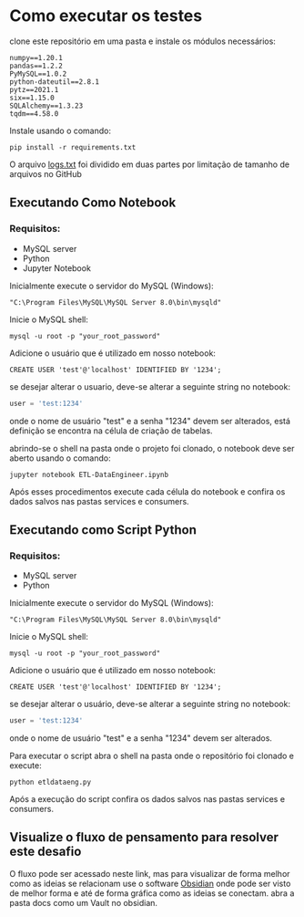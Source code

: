 # Como executar os testes

clone este repositório em uma pasta e instale os módulos necessários:
```
numpy==1.20.1
pandas==1.2.2
PyMySQL==1.0.2
python-dateutil==2.8.1
pytz==2021.1
six==1.15.0
SQLAlchemy==1.3.23
tqdm==4.58.0
```
Instale usando o comando:
```
pip install -r requirements.txt
```
O arquivo [logs.txt](https://drive.google.com/open?id=1GliYD4Q19_f6S88iFsn0dk8dGLhB9YXF) foi dividido em duas partes por limitação de tamanho de arquivos no GitHub

## Executando Como Notebook

### Requisitos:
- MySQL server
- Python
- Jupyter Notebook

Inicialmente execute o servidor do MySQL (Windows):
```
"C:\Program Files\MySQL\MySQL Server 8.0\bin\mysqld"
```

Inicie o MySQL shell:
```
mysql -u root -p "your_root_password"
```

Adicione o usuário que é utilizado em nosso notebook:
```mysql
CREATE USER 'test'@'localhost' IDENTIFIED BY '1234';
```

se desejar alterar o usuario, deve-se alterar a seguinte string no notebook:
```python
user = 'test:1234'
```
onde o nome de usuário "test" e a senha "1234" devem ser alterados, está definição se encontra na célula de criação de tabelas.

abrindo-se o shell na pasta onde o projeto foi clonado, o notebook deve ser aberto usando o comando:
```
jupyter notebook ETL-DataEngineer.ipynb
```

Após esses procedimentos execute cada célula do notebook e confira os dados salvos nas pastas services e consumers.

## Executando como Script Python

### Requisitos:
- MySQL server
- Python

Inicialmente execute o servidor do MySQL (Windows):
```
"C:\Program Files\MySQL\MySQL Server 8.0\bin\mysqld"
```

Inicie o MySQL shell:
```
mysql -u root -p "your_root_password"
```

Adicione o usuário que é utilizado em nosso notebook:
```mysql
CREATE USER 'test'@'localhost' IDENTIFIED BY '1234';
```

se desejar alterar o usuário, deve-se alterar a seguinte string no notebook:
```python
user = 'test:1234'
```
onde o nome de usuário "test" e a senha "1234" devem ser alterados.

Para executar o script abra o shell na pasta onde o repositório foi clonado e execute:
```
python etldataeng.py
```
Após a execução do script confira os dados salvos nas pastas services e consumers.

## Visualize o fluxo de pensamento para resolver este desafio

O fluxo pode ser acessado neste link, mas para visualizar de forma melhor como as ideias se relacionam use o software [Obsidian](https://obsidian.md/) onde pode ser visto de melhor forma e até de forma gráfica como as ideias se conectam. abra a pasta docs como um Vault no obsidian.